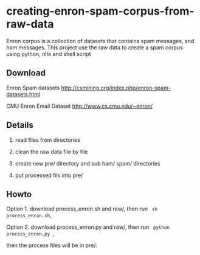 creating-enron-spam-corpus-from-raw-data
========================================

Enron corpus is a collection of datasets that contains spam messages, and ham messages. This project use the raw data to create a spam corpus using python, nltk and shell script

Download
--------

Enron Spam datasets http://csmining.org/index.php/enron-spam-datasets.html

CMU Enron Email Dataset  http://www.cs.cmu.edu/~enron/

Details
--------
1. read files from directories

2. clean the raw data file by file 

3. create new pre/ directory and sub ham/ spam/ directories

4. put processed fils into pre/

Howto
------
Option 1. download process_enron.sh and raw/, then run <code> sh process_enron.sh</code>, 

Option 2. download process_enron.py and raw/, then run <code> python process_enron.py </code>, 

then the process files will be in pre/.


